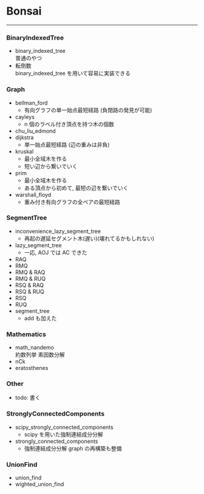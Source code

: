 # Bonsai

---

### BinaryIndexedTree

- binary_indexed_tree  
  普通のやつ
- 転倒数  
  binary_indexed_tree を用いて容易に実装できる

### Graph

- bellman_ford
  - 有向グラフの単一始点最短経路 (負閉路の発見が可能)
- cayleys
  - n 個のラベル付き頂点を持つ木の個数
- chu_liu_edmond
- dijkstra
  - 単一始点最短経路 (辺の重みは非負)
- kruskal
  - 最小全域木を作る
  - 短い辺から繋いでいく
- prim
  - 最小全域木を作る
  - ある頂点から初めて, 最短の辺を繋いでいく
- warshall_floyd
  - 重み付き有向グラフの全ペアの最短経路

### SegmentTree

- inconvenience_lazy_segment_tree
  - 再起の遅延セグメント木(遅い)(壊れてるかもしれない)
- lazy_segment_tree
  - 一応, AOJ では AC できた
- RAQ
- RMQ
- RMQ & RAQ
- RMQ & RUQ
- RSQ & RAQ
- RSQ & RUQ
- RSQ
- RUQ
- segment_tree
  - add も加えた

### Mathematics

- math_nandemo  
  約数列挙
  素因数分解
- nCk
- eratosthenes

### Other

- todo: 書く

### StronglyConnectedComponents

- scipy_strongly_connected_components
  - scipy を用いた強制連結成分分解
- strongly_connected_components
  - 強制連結成分分解 graph の再構築も整備

### UnionFind

- union_find
- wighted_union_find
